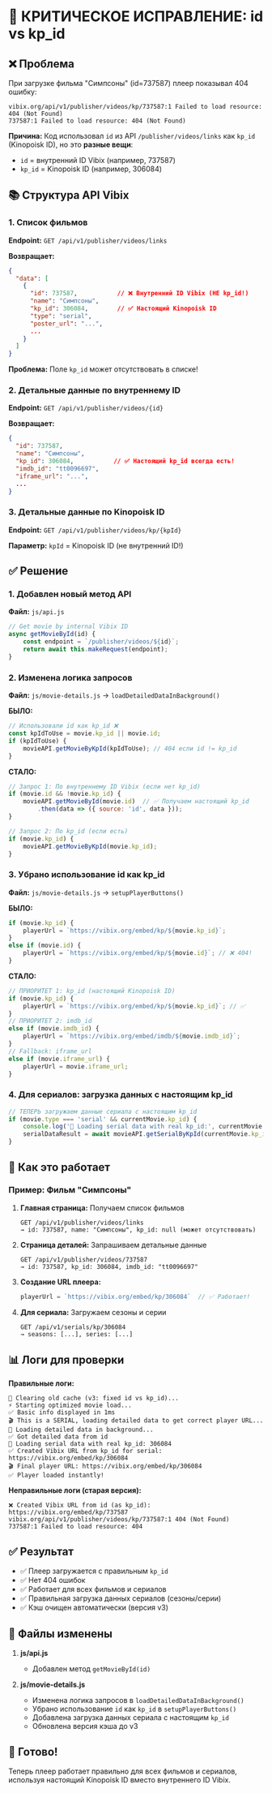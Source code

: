 # 🔧 КРИТИЧЕСКОЕ ИСПРАВЛЕНИЕ: id vs kp_id

## ❌ Проблема

При загрузке фильма "Симпсоны" (id=737587) плеер показывал 404 ошибку:
```
vibix.org/api/v1/publisher/videos/kp/737587:1 Failed to load resource: 404 (Not Found)
737587:1 Failed to load resource: 404 (Not Found)
```

**Причина:** Код использовал `id` из API `/publisher/videos/links` как `kp_id` (Kinopoisk ID), но это **разные вещи**:
- `id` = внутренний ID Vibix (например, 737587)
- `kp_id` = Kinopoisk ID (например, 306084)

## 📚 Структура API Vibix

### 1. Список фильмов
**Endpoint:** `GET /api/v1/publisher/videos/links`

**Возвращает:**
```json
{
  "data": [
    {
      "id": 737587,           // ❌ Внутренний ID Vibix (НЕ kp_id!)
      "name": "Симпсоны",
      "kp_id": 306084,        // ✅ Настоящий Kinopoisk ID
      "type": "serial",
      "poster_url": "...",
      ...
    }
  ]
}
```

**Проблема:** Поле `kp_id` может отсутствовать в списке!

### 2. Детальные данные по внутреннему ID
**Endpoint:** `GET /api/v1/publisher/videos/{id}`

**Возвращает:**
```json
{
  "id": 737587,
  "name": "Симпсоны",
  "kp_id": 306084,           // ✅ Настоящий kp_id всегда есть!
  "imdb_id": "tt0096697",
  "iframe_url": "...",
  ...
}
```

### 3. Детальные данные по Kinopoisk ID
**Endpoint:** `GET /api/v1/publisher/videos/kp/{kpId}`

**Параметр:** `kpId` = Kinopoisk ID (не внутренний ID!)

## ✅ Решение

### 1. Добавлен новый метод API

**Файл:** `js/api.js`

```javascript
// Get movie by internal Vibix ID
async getMovieById(id) {
    const endpoint = `/publisher/videos/${id}`;
    return await this.makeRequest(endpoint);
}
```

### 2. Изменена логика запросов

**Файл:** `js/movie-details.js` → `loadDetailedDataInBackground()`

**БЫЛО:**
```javascript
// Использовали id как kp_id ❌
const kpIdToUse = movie.kp_id || movie.id;
if (kpIdToUse) {
    movieAPI.getMovieByKpId(kpIdToUse); // 404 если id != kp_id
}
```

**СТАЛО:**
```javascript
// Запрос 1: По внутреннему ID Vibix (если нет kp_id)
if (movie.id && !movie.kp_id) {
    movieAPI.getMovieById(movie.id)  // ✅ Получаем настоящий kp_id
        .then(data => ({ source: 'id', data }));
}

// Запрос 2: По kp_id (если есть)
if (movie.kp_id) {
    movieAPI.getMovieByKpId(movie.kp_id);
}
```

### 3. Убрано использование id как kp_id

**Файл:** `js/movie-details.js` → `setupPlayerButtons()`

**БЫЛО:**
```javascript
if (movie.kp_id) {
    playerUrl = `https://vibix.org/embed/kp/${movie.kp_id}`;
}
else if (movie.id) {
    playerUrl = `https://vibix.org/embed/kp/${movie.id}`; // ❌ 404!
}
```

**СТАЛО:**
```javascript
// ПРИОРИТЕТ 1: kp_id (настоящий Kinopoisk ID)
if (movie.kp_id) {
    playerUrl = `https://vibix.org/embed/kp/${movie.kp_id}`; // ✅
}
// ПРИОРИТЕТ 2: imdb_id
else if (movie.imdb_id) {
    playerUrl = `https://vibix.org/embed/imdb/${movie.imdb_id}`;
}
// Fallback: iframe_url
else if (movie.iframe_url) {
    playerUrl = movie.iframe_url;
}
```

### 4. Для сериалов: загрузка данных с настоящим kp_id

```javascript
// ТЕПЕРЬ загружаем данные сериала с настоящим kp_id
if (movie.type === 'serial' && currentMovie.kp_id) {
    console.log('🔄 Loading serial data with real kp_id:', currentMovie.kp_id);
    serialDataResult = await movieAPI.getSerialByKpId(currentMovie.kp_id);
}
```

## 🎯 Как это работает

### Пример: Фильм "Симпсоны"

1. **Главная страница:** Получаем список фильмов
   ```
   GET /api/v1/publisher/videos/links
   → id: 737587, name: "Симпсоны", kp_id: null (может отсутствовать)
   ```

2. **Страница деталей:** Запрашиваем детальные данные
   ```
   GET /api/v1/publisher/videos/737587
   → id: 737587, kp_id: 306084, imdb_id: "tt0096697"
   ```

3. **Создание URL плеера:**
   ```javascript
   playerUrl = `https://vibix.org/embed/kp/306084`  // ✅ Работает!
   ```

4. **Для сериала:** Загружаем сезоны и серии
   ```
   GET /api/v1/serials/kp/306084
   → seasons: [...], series: [...]
   ```

## 📊 Логи для проверки

**Правильные логи:**
```
🧹 Clearing old cache (v3: fixed id vs kp_id)...
⚡ Starting optimized movie load...
✅ Basic info displayed in 1ms
🎬 This is a SERIAL, loading detailed data to get correct player URL...
🔄 Loading detailed data in background...
✅ Got detailed data from id
🔄 Loading serial data with real kp_id: 306084
✅ Created Vibix URL from kp_id for serial: https://vibix.org/embed/kp/306084
🎬 Final player URL: https://vibix.org/embed/kp/306084
✅ Player loaded instantly!
```

**Неправильные логи (старая версия):**
```
❌ Created Vibix URL from id (as kp_id): https://vibix.org/embed/kp/737587
vibix.org/api/v1/publisher/videos/kp/737587:1 404 (Not Found)
737587:1 Failed to load resource: 404
```

## ✅ Результат

- ✅ Плеер загружается с правильным `kp_id`
- ✅ Нет 404 ошибок
- ✅ Работает для всех фильмов и сериалов
- ✅ Правильная загрузка данных сериалов (сезоны/серии)
- ✅ Кэш очищен автоматически (версия v3)

## 🔧 Файлы изменены

1. **js/api.js**
   - Добавлен метод `getMovieById(id)`

2. **js/movie-details.js**
   - Изменена логика запросов в `loadDetailedDataInBackground()`
   - Убрано использование `id` как `kp_id` в `setupPlayerButtons()`
   - Добавлена загрузка данных сериала с настоящим `kp_id`
   - Обновлена версия кэша до v3

## 🎉 Готово!

Теперь плеер работает правильно для всех фильмов и сериалов, используя настоящий Kinopoisk ID вместо внутреннего ID Vibix.
